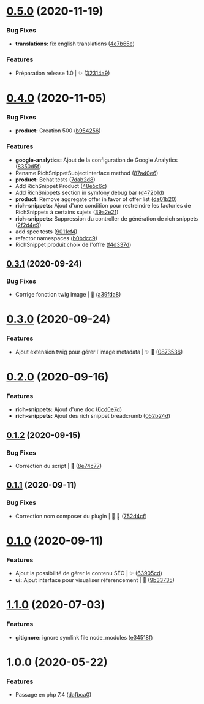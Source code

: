 # [0.5.0](https://gitlab.com/dedi-agency/interne/sylius/dedi-seo-plugin/compare/v0.4.0...v0.5.0) (2020-11-19)


### Bug Fixes

* **translations:** fix english translations ([4e7b65e](https://gitlab.com/dedi-agency/interne/sylius/dedi-seo-plugin/commit/4e7b65e591929444e94d2d568c47625540d6fef7))


### Features

* Préparation release 1.0 | :sparkles: ([32314a9](https://gitlab.com/dedi-agency/interne/sylius/dedi-seo-plugin/commit/32314a93812e78a6c9875a70193db48db8b446f4))

# [0.4.0](https://gitlab.com/dedi-agency/interne/sylius/dedi-seo-plugin/compare/v0.3.1...v0.4.0) (2020-11-05)


### Bug Fixes

* **product:** Creation 500 ([b954256](https://gitlab.com/dedi-agency/interne/sylius/dedi-seo-plugin/commit/b95425601f982753f916fb91110a66bdcde4e975))


### Features

* **google-analytics:** Ajout de la configuration de Google Analytics ([8350d5f](https://gitlab.com/dedi-agency/interne/sylius/dedi-seo-plugin/commit/8350d5f70e949e6e0641e77ebe09fb51e0236ef4))
* Rename RichSnippetSubjectInterface method ([87a40e6](https://gitlab.com/dedi-agency/interne/sylius/dedi-seo-plugin/commit/87a40e6ebad8555aa3b57cc5f97ee8670abcc8d4))
* **product:** Behat tests ([7dab2d8](https://gitlab.com/dedi-agency/interne/sylius/dedi-seo-plugin/commit/7dab2d8154831fdb0a9f120ebc91b1f29b3a0ef6))
* Add RichSnippet Product ([48e5c6c](https://gitlab.com/dedi-agency/interne/sylius/dedi-seo-plugin/commit/48e5c6c335cd1469fbf01f16c242f5e0bb7a6284))
* Add RichSnippets section in symfony debug bar ([d472b1d](https://gitlab.com/dedi-agency/interne/sylius/dedi-seo-plugin/commit/d472b1d5249c7bcfa3624abf676ea6259656f45f))
* **product:** Remove aggregate offer in favor of offer list ([da01b20](https://gitlab.com/dedi-agency/interne/sylius/dedi-seo-plugin/commit/da01b20bca2026aaf735721e89c4ce67feb48552))
* **rich-snippets:** Ajout d'une condition pour restreindre les factories de RichSnippets à certains sujets ([39a2e21](https://gitlab.com/dedi-agency/interne/sylius/dedi-seo-plugin/commit/39a2e21e69fe1ea8ae2c826db48ad24f79b06599))
* **rich-snippets:** Suppression du controller de génération de rich snippets ([2f2d4e9](https://gitlab.com/dedi-agency/interne/sylius/dedi-seo-plugin/commit/2f2d4e947b1f1fcb81358f035ec590561a361677))
* add spec tests ([9011ef4](https://gitlab.com/dedi-agency/interne/sylius/dedi-seo-plugin/commit/9011ef408df0c62089432e8c0e900cbe0f360f90))
* refactor namespaces ([b0bdcc9](https://gitlab.com/dedi-agency/interne/sylius/dedi-seo-plugin/commit/b0bdcc95441ae76bdbd1e3bcd706138c0377aae0))
* RichSnippet produit choix de l'offre ([f4d337d](https://gitlab.com/dedi-agency/interne/sylius/dedi-seo-plugin/commit/f4d337db2ec8835f45c916894cb62c39df073432))

## [0.3.1](https://gitlab.com/dedi-agency/interne/sylius/dedi-seo-plugin/compare/v0.3.0...v0.3.1) (2020-09-24)


### Bug Fixes

* Corrige fonction twig image | :bug: ([a39fda8](https://gitlab.com/dedi-agency/interne/sylius/dedi-seo-plugin/commit/a39fda8e3c671794a734048ca0fc67269bacb2b6))

# [0.3.0](https://gitlab.com/dedi-agency/interne/sylius/dedi-seo-plugin/compare/v0.2.0...v0.3.0) (2020-09-24)


### Features

* Ajout extension twig pour gérer l'image metadata | :sparkles: :art: ([0873536](https://gitlab.com/dedi-agency/interne/sylius/dedi-seo-plugin/commit/08735364a6fb156f944bce39b0cc5b2f8aa85aa7))

# [0.2.0](https://gitlab.com/dedi-agency/interne/sylius/dedi-seo-plugin/compare/v0.1.2...v0.2.0) (2020-09-16)


### Features

* **rich-snippets:** Ajout d'une doc ([6cd0e7d](https://gitlab.com/dedi-agency/interne/sylius/dedi-seo-plugin/commit/6cd0e7d8ed3e9e1dc2abc01c93b09ca4c068fdf1))
* **rich-snippets:** Ajout des rich snippet breadcrumb ([052b24d](https://gitlab.com/dedi-agency/interne/sylius/dedi-seo-plugin/commit/052b24d047d24fea0fdd366601e03b6118b17476))

## [0.1.2](https://gitlab.com/dedi-agency/interne/sylius/dedi-seo-plugin/compare/v0.1.1...v0.1.2) (2020-09-15)


### Bug Fixes

* Correction du script | :bug: ([8e74c77](https://gitlab.com/dedi-agency/interne/sylius/dedi-seo-plugin/commit/8e74c778bd7f7a3ed09dd0a0b6d6950c2788a295))

## [0.1.1](https://gitlab.com/dedi-agency/interne/sylius/dedi-seo-plugin/compare/v0.1.0...v0.1.1) (2020-09-11)


### Bug Fixes

* Correction nom composer du plugin | :bug: :wrench: ([752d4cf](https://gitlab.com/dedi-agency/interne/sylius/dedi-seo-plugin/commit/752d4cf0a831368081f2c7c1d8ff84498fe648ef))

# [0.1.0](https://gitlab.com/dedi-agency/interne/sylius/dedi-seo-plugin/compare/v0.0.0...v0.1.0) (2020-09-11)


### Features

* Ajout la possibilité de gérer le contenu SEO | :sparkles: ([63905cd](https://gitlab.com/dedi-agency/interne/sylius/dedi-seo-plugin/commit/63905cd80f065e60c53ae69b47cd9a7ee8f17e68))
* **ui:** Ajout interface pour visualiser réferencement | :art: ([9b33735](https://gitlab.com/dedi-agency/interne/sylius/dedi-seo-plugin/commit/9b3373531551044659fb163bbaaef61092779a45))

# [1.1.0](https://gitlab.com/dedi-agency/interne/sylius/dedi-plugin-skeleton/compare/v1.0.0...v1.1.0) (2020-07-03)


### Features

* **gitignore:** ignore symlink file node_modules ([e34518f](https://gitlab.com/dedi-agency/interne/sylius/dedi-plugin-skeleton/commit/e34518f10b6047d64656570a30b131c80b9c1c01))

# 1.0.0 (2020-05-22)


### Features

* Passage en php 7.4 ([dafbca0](https://gitlab.com/dedi-agency/interne/sylius/dedi-plugin-skeleton/commit/dafbca0341e59c51fc6be12aba82aba2c8dd330b))
